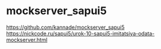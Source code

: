 # mockserver_sapui5
https://github.com/kannade/mockserver_sapui5
https://nickcode.ru/sapui5/urok-10-sapui5-imitatsiya-odata-mockserver.html